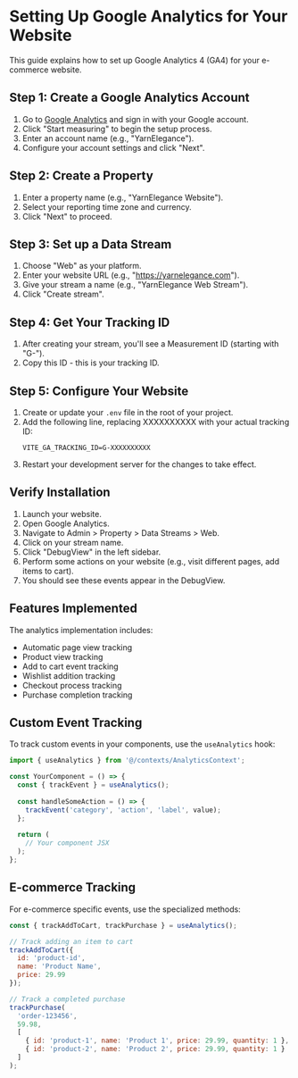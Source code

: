 # Setting Up Google Analytics for Your Website

This guide explains how to set up Google Analytics 4 (GA4) for your e-commerce website.

## Step 1: Create a Google Analytics Account

1. Go to [Google Analytics](https://analytics.google.com/) and sign in with your Google account.
2. Click "Start measuring" to begin the setup process.
3. Enter an account name (e.g., "YarnElegance").
4. Configure your account settings and click "Next".

## Step 2: Create a Property

1. Enter a property name (e.g., "YarnElegance Website").
2. Select your reporting time zone and currency.
3. Click "Next" to proceed.

## Step 3: Set up a Data Stream

1. Choose "Web" as your platform.
2. Enter your website URL (e.g., "https://yarnelegance.com").
3. Give your stream a name (e.g., "YarnElegance Web Stream").
4. Click "Create stream".

## Step 4: Get Your Tracking ID

1. After creating your stream, you'll see a Measurement ID (starting with "G-").
2. Copy this ID - this is your tracking ID.

## Step 5: Configure Your Website

1. Create or update your `.env` file in the root of your project.
2. Add the following line, replacing XXXXXXXXXX with your actual tracking ID:
   ```
   VITE_GA_TRACKING_ID=G-XXXXXXXXXX
   ```
3. Restart your development server for the changes to take effect.

## Verify Installation

1. Launch your website.
2. Open Google Analytics.
3. Navigate to Admin > Property > Data Streams > Web.
4. Click on your stream name.
5. Click "DebugView" in the left sidebar.
6. Perform some actions on your website (e.g., visit different pages, add items to cart).
7. You should see these events appear in the DebugView.

## Features Implemented

The analytics implementation includes:

- Automatic page view tracking
- Product view tracking
- Add to cart event tracking
- Wishlist addition tracking
- Checkout process tracking
- Purchase completion tracking

## Custom Event Tracking

To track custom events in your components, use the `useAnalytics` hook:

```jsx
import { useAnalytics } from '@/contexts/AnalyticsContext';

const YourComponent = () => {
  const { trackEvent } = useAnalytics();
  
  const handleSomeAction = () => {
    trackEvent('category', 'action', 'label', value);
  };
  
  return (
    // Your component JSX
  );
};
```

## E-commerce Tracking

For e-commerce specific events, use the specialized methods:

```jsx
const { trackAddToCart, trackPurchase } = useAnalytics();

// Track adding an item to cart
trackAddToCart({
  id: 'product-id',
  name: 'Product Name',
  price: 29.99
});

// Track a completed purchase
trackPurchase(
  'order-123456', 
  59.98,
  [
    { id: 'product-1', name: 'Product 1', price: 29.99, quantity: 1 },
    { id: 'product-2', name: 'Product 2', price: 29.99, quantity: 1 }
  ]
);
``` 